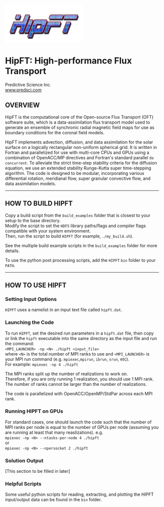 ![HipFT](hipft_logo.png)

# HipFT: High-performance Flux Transport 
Predictive Science Inc.  
www.predsci.com

## OVERVIEW ##
  
HipFT is the computational core of the Open-source Flux Transport (OFT) software suite, which is a data-assimilation flux transport model used to generate an ensemble of synchronic radial magnetic field maps for use as boundary conditions for the coronal field models.   
  
HipFT implements advection, diffusion, and data assimilation for the solar surface on a logically rectangular non-uniform spherical grid.  It is written in Fortran and parallelized for use with multi-core CPUs and GPUs using a combination of OpenACC/MP directives and Fortran's standard parallel `do concurrent`.  To alleviate the strict time-step stability criteria for the diffusion equation, we use an extended stability Runge-Kutta super time-stepping algorithm.  The code is designed to be modular, incorporating various differential rotation, meridianal flow, super granular convective flow, and data assimilation models.
  
--------------------------------  
   
## HOW TO BUILD HIPFT ##  

Copy a build script from the `build_examples` folder that is closest to your setup to the base directory.  
Modify the script to set the `HDF5` library paths/flags and compiler flags compatible with your system environment.   
Then, run the script to build `HIPFT` (for example, `./my_build.sh`).  
  
See the multiple build example scripts in the `build_examples` folder for more details.  
  
To use the python post processing scripts, add the `HIPFT` `bin` folder to your `PATH`.  
  
--------------------------------  
  
## HOW TO USE HIPFT ##  
  
### Setting Input Options  
  
`HIPFT` uses a namelist in an input text file called `hipft.dat`.  
  
### Launching the Code ###  
    
To run `HIPFT`, set the desired run parameters in a `hipft.dat` file, then copy or link the `hipft` executable into the same directory as the input file and run the command:  
  `<MPI_LAUNCHER> -np <N> ./hipft <input_file>`  
where `<N>` is the total number of MPI ranks to use and `<MPI_LAUNCHER>` is your MPI run command (e.g. `mpiexec`,`mpirun`, `ibrun`, `srun`, etc).  
For example:  `mpiexec -np 4 ./hipft`  
  
The MPI ranks split up the number of realizations to work on.  
Therefore, if you are only running 1 realization, you should use 1 MPI rank.  
The number of ranks cannot be larger than the number of realizations.  
  
The code is parallelized with OpenACC/OpenMP/StdPar across each MPI rank.  
  
### Running HIPFT on GPUs ###
  
For standard cases, one should launch the code such that the number of MPI ranks per node is equal to the number of GPUs per node (assuming you are running at least that many reaslizations). 
e.g.  
`mpiexec -np <N> --ntasks-per-node 4 ./hipft`  
or  
`mpiexec -np <N> --npersocket 2 ./hipft`  
  
### Solution Output ###  
  
[This section to be filled in later]  
  
### Helpful Scripts ###  
  
Some useful python scripts for reading, extracting, and plotting the HIPFT input/output data can be found in the  `bin` folder.  


